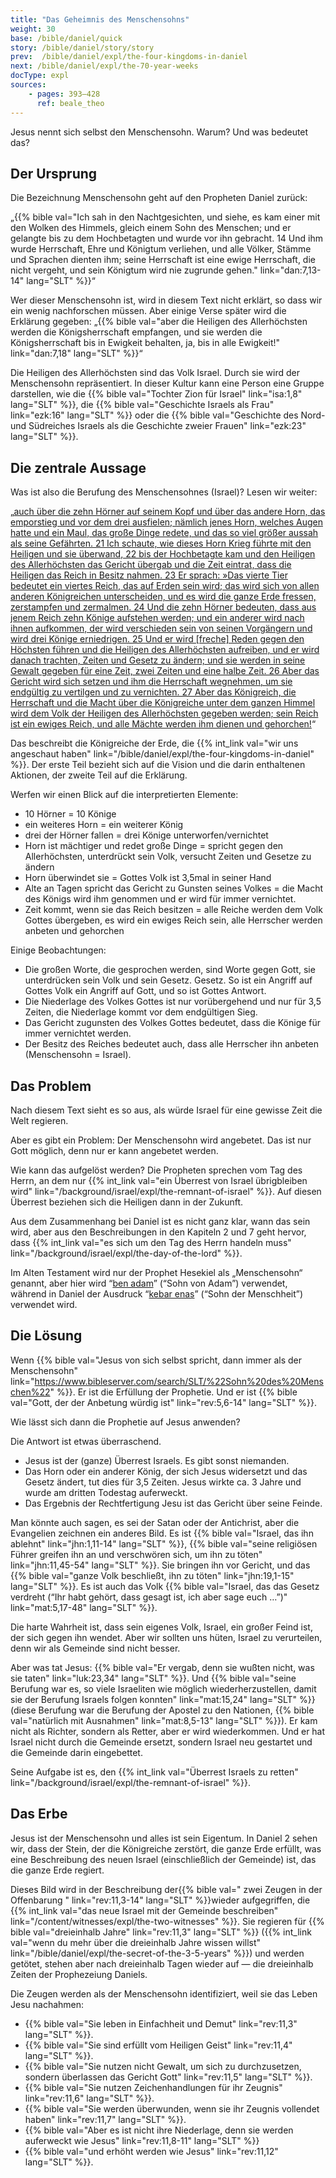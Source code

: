```yaml
---
title: "Das Geheimnis des Menschensohns"
weight: 30
base: /bible/daniel/quick
story: /bible/daniel/story/story
prev:  /bible/daniel/expl/the-four-kingdoms-in-daniel
next: /bible/daniel/expl/the-70-year-weeks
docType: expl
sources:
    - pages: 393–428
      ref: beale_theo
---
```


Jesus nennt sich selbst den Menschensohn. Warum? Und was bedeutet das?

## Der Ursprung

<a name="e218"></a>
Die Bezeichnung Menschensohn geht auf den Propheten Daniel zurück:

„{{% bible val="Ich sah in den Nachtgesichten, und siehe, es kam einer mit den Wolken des Himmels, gleich einem Sohn des Menschen; und er gelangte bis zu dem Hochbetagten und wurde vor ihn gebracht. 14 Und ihm wurde Herrschaft, Ehre und Königtum verliehen, und alle Völker, Stämme und Sprachen dienten ihm; seine Herrschaft ist eine ewige Herrschaft, die nicht vergeht, und sein Königtum wird nie zugrunde gehen." link="dan:7,13-14" lang="SLT" %}}“

Wer dieser Menschensohn ist, wird in diesem Text nicht erklärt, so dass wir ein wenig nachforschen müssen. Aber einige Verse später wird die Erklärung gegeben: „{{% bible val="aber die Heiligen des Allerhöchsten werden die Königsherrschaft empfangen, und sie werden die Königsherrschaft bis in Ewigkeit behalten, ja, bis in alle Ewigkeit!" link="dan:7,18" lang="SLT" %}}“

Die Heiligen des Allerhöchsten sind das Volk Israel. Durch sie wird der Menschensohn repräsentiert. In dieser Kultur kann eine Person eine Gruppe darstellen, wie die {{% bible val="Tochter Zion für Israel" link="isa:1,8" lang="SLT" %}}, die {{% bible val="Geschichte Israels als Frau" link="ezk:16" lang="SLT" %}} oder die {{% bible val="Geschichte des Nord- und Südreiches Israels als die Geschichte zweier Frauen" link="ezk:23" lang="SLT" %}}.

## Die zentrale Aussage

<a name="43a9"></a>
Was ist also die Berufung des Menschensohnes (Israel)? Lesen wir weiter:

„[auch über die zehn Hörner auf seinem Kopf und über das andere Horn, das emporstieg und vor dem drei ausfielen; nämlich jenes Horn, welches Augen hatte und ein Maul, das große Dinge redete, und das so viel größer aussah als seine Gefährten. 21 Ich schaute, wie dieses Horn Krieg führte mit den Heiligen und sie überwand, 22 bis der Hochbetagte kam und den Heiligen des Allerhöchsten das Gericht übergab und die Zeit eintrat, dass die Heiligen das Reich in Besitz nahmen. 23 Er sprach: »Das vierte Tier bedeutet ein viertes Reich, das auf Erden sein wird; das wird sich von allen anderen Königreichen unterscheiden, und es wird die ganze Erde fressen, zerstampfen und zermalmen. 24 Und die zehn Hörner bedeuten, dass aus jenem Reich zehn Könige aufstehen werden; und ein anderer wird nach ihnen aufkommen, der wird verschieden sein von seinen Vorgängern und wird drei Könige erniedrigen. 25 Und er wird [freche] Reden gegen den Höchsten führen und die Heiligen des Allerhöchsten aufreiben, und er wird danach trachten, Zeiten und Gesetz zu ändern; und sie werden in seine Gewalt gegeben für eine Zeit, zwei Zeiten und eine halbe Zeit. 26 Aber das Gericht wird sich setzen und ihm die Herrschaft wegnehmen, um sie endgültig zu vertilgen und zu vernichten. 27 Aber das Königreich, die Herrschaft und die Macht über die Königreiche unter dem ganzen Himmel wird dem Volk der Heiligen des Allerhöchsten gegeben werden; sein Reich ist ein ewiges Reich, und alle Mächte werden ihm dienen und gehorchen!](https://www.bibleserver.com/SLT/Daniel7%2C20-27)“

Das beschreibt die Königreiche der Erde, die {{% int_link val="wir uns angeschaut haben" link="/bible/daniel/expl/the-four-kingdoms-in-daniel" %}}. Der erste Teil bezieht sich auf die Vision und die darin enthaltenen Aktionen, der zweite Teil auf die Erklärung.

Werfen wir einen Blick auf die interpretierten Elemente:

- 10 Hörner = 10 Könige
- ein weiteres Horn = ein weiterer König
- drei der Hörner fallen = drei Könige unterworfen/vernichtet
- Horn ist mächtiger und redet große Dinge = spricht gegen den Allerhöchsten, unterdrückt sein Volk, versucht Zeiten und Gesetze zu ändern
- Horn überwindet sie = Gottes Volk ist 3,5mal in seiner Hand
- Alte an Tagen spricht das Gericht zu Gunsten seines Volkes = die Macht des Königs wird ihm genommen und er wird für immer vernichtet.
- Zeit kommt, wenn sie das Reich besitzen = alle Reiche werden dem Volk Gottes übergeben, es wird ein ewiges Reich sein, alle Herrscher werden anbeten und gehorchen

Einige Beobachtungen:

- Die großen Worte, die gesprochen werden, sind Worte gegen Gott, sie unterdrücken sein Volk und sein Gesetz. Gesetz. So ist ein Angriff auf Gottes Volk ein Angriff auf Gott, und so ist Gottes Antwort.
- Die Niederlage des Volkes Gottes ist nur vorübergehend und nur für 3,5 Zeiten, die Niederlage kommt vor dem endgültigen Sieg.
- Das Gericht zugunsten des Volkes Gottes bedeutet, dass die Könige für immer vernichtet werden.
- Der Besitz des Reiches bedeutet auch, dass alle Herrscher ihn anbeten (Menschensohn = Israel).

## Das Problem

<a name="8682"></a>
Nach diesem Text sieht es so aus, als würde Israel für eine gewisse Zeit die Welt regieren.

Aber es gibt ein Problem: Der Menschensohn wird angebetet. Das ist nur Gott möglich, denn nur er kann angebetet werden.

Wie kann das aufgelöst werden? Die Propheten sprechen vom Tag des Herrn, an dem nur {{% int_link val="ein Überrest von Israel übrigbleiben wird" link="/background/israel/expl/the-remnant-of-israel" %}}. Auf diesen Überrest beziehen sich die Heiligen dann in der Zukunft.

Aus dem Zusammenhang bei Daniel ist es nicht ganz klar, wann das sein wird, aber aus den Beschreibungen in den Kapiteln 2 und 7 geht hervor, dass {{% int_link val="es sich um den Tag des Herrn handeln muss" link="/background/israel/expl/the-day-of-the-lord" %}}.

Im Alten Testament wird nur der Prophet Hesekiel als „Menschensohn“ genannt, aber hier wird “[ben adam](https://biblehub.com/interlinear/ezekiel/2-1.htm)” (“Sohn von Adam”) verwendet, während in Daniel der Ausdruck “[kebar enas](https://biblehub.com/interlinear/daniel/7-13.htm)” (“Sohn der Menschheit”) verwendet wird.

## Die Lösung

<a name="bcd4"></a>
Wenn {{% bible val="Jesus von sich selbst spricht, dann immer als der Menschensohn" link="https://www.bibleserver.com/search/SLT/%22Sohn%20des%20Menschen%22" %}}. Er ist die Erfüllung der Prophetie. Und er ist {{% bible val="Gott, der der Anbetung würdig ist" link="rev:5,6-14" lang="SLT" %}}.

Wie lässt sich dann die Prophetie auf Jesus anwenden?

Die Antwort ist etwas überraschend.

- Jesus ist der (ganze) Überrest Israels. Es gibt sonst niemanden.
- Das Horn oder ein anderer König, der sich Jesus widersetzt und das Gesetz ändert, tut dies für 3,5 Zeiten. Jesus wirkte ca. 3 Jahre und wurde am dritten Todestag auferweckt.
- Das Ergebnis der Rechtfertigung Jesu ist das Gericht über seine Feinde.

Man könnte auch sagen, es sei der Satan oder der Antichrist, aber die Evangelien zeichnen ein anderes Bild. Es ist {{% bible val="Israel, das ihn ablehnt" link="jhn:1,11-14" lang="SLT" %}}, {{% bible val="seine religiösen Führer greifen ihn an und verschwören sich, um ihn zu töten" link="jhn:11,45-54" lang="SLT" %}}. Sie bringen ihn vor Gericht, und das {{% bible val="ganze Volk beschließt, ihn zu töten" link="jhn:19,1-15" lang="SLT" %}}. Es ist auch das Volk {{% bible val="Israel, das das Gesetz verdreht (“Ihr habt gehört, dass gesagt ist, ich aber sage euch …”)" link="mat:5,17-48" lang="SLT" %}}.

Die harte Wahrheit ist, dass sein eigenes Volk, Israel, ein großer Feind ist, der sich gegen ihn wendet. Aber wir sollten uns hüten, Israel zu verurteilen, denn wir als Gemeinde sind nicht besser.

Aber was tat Jesus: {{% bible val="Er vergab, denn sie wußten nicht, was sie taten" link="luk:23,34" lang="SLT" %}}. Und {{% bible val="seine Berufung war es, so viele Israeliten wie möglich wiederherzustellen, damit sie der Berufung Israels folgen konnten" link="mat:15,24" lang="SLT" %}} (diese Berufung war die Berufung der Apostel zu den Nationen, {{% bible val="natürlich mit Ausnahmen" link="mat:8,5-13" lang="SLT" %}}). Er kam nicht als Richter, sondern als Retter, aber er wird wiederkommen. Und er hat Israel nicht durch die Gemeinde ersetzt, sondern Israel neu gestartet und die Gemeinde darin eingebettet.

Seine Aufgabe ist es, den {{% int_link val="Überrest Israels zu retten" link="/background/israel/expl/the-remnant-of-israel" %}}.

## Das Erbe

<a name="0c4b"></a>
Jesus ist der Menschensohn und alles ist sein Eigentum. In Daniel 2 sehen wir, dass der Stein, der die Königreiche zerstört, die ganze Erde erfüllt, was eine Beschreibung des neuen Israel (einschließlich der Gemeinde) ist, das die ganze Erde regiert.

Dieses Bild wird in der Beschreibung der{{% bible val=" zwei Zeugen in der Offenbarung " link="rev:11,3-14" lang="SLT" %}}wieder aufgegriffen, die {{% int_link val="das neue Israel mit der Gemeinde beschreiben" link="/content/witnesses/expl/the-two-witnesses" %}}. Sie regieren für {{% bible val="dreieinhalb Jahre" link="rev:11,3" lang="SLT" %}} ({{% int_link val="wenn du mehr über die dreieinhalb Jahre wissen willst" link="/bible/daniel/expl/the-secret-of-the-3-5-years" %}}) und werden getötet, stehen aber nach dreieinhalb Tagen wieder auf — die dreieinhalb Zeiten der Prophezeiung Daniels.

Die Zeugen werden als der Menschensohn identifiziert, weil sie das Leben Jesu nachahmen:

- {{% bible val="Sie leben in Einfachheit und Demut" link="rev:11,3" lang="SLT" %}}.
- {{% bible val="Sie sind erfüllt vom Heiligen Geist" link="rev:11,4" lang="SLT" %}}.
- {{% bible val="Sie nutzen nicht Gewalt, um sich zu durchzusetzen, sondern überlassen das Gericht Gott" link="rev:11,5" lang="SLT" %}}.
- {{% bible val="Sie nutzen Zeichenhandlungen für ihr Zeugnis" link="rev:11,6" lang="SLT" %}}.
- {{% bible val="Sie werden überwunden, wenn sie ihr Zeugnis vollendet haben" link="rev:11,7" lang="SLT" %}}.
- {{% bible val="Aber es ist nicht ihre Niederlage, denn sie werden auferweckt wie Jesus" link="rev:11,8-11" lang="SLT" %}}
- {{% bible val="und erhöht werden wie Jesus" link="rev:11,12" lang="SLT" %}}.
